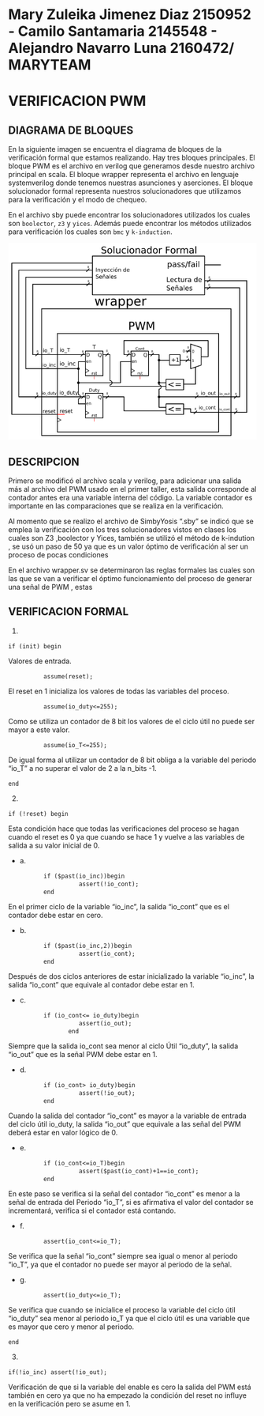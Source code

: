  Mary Zuleika Jimenez Diaz 2150952 - Camilo Santamaria 2145548 - Alejandro Navarro Luna 2160472/ MARYTEAM 
================
VERIFICACION PWM
================

DIAGRAMA DE BLOQUES
-------------------

En la siguiente imagen se encuentra el diagrama de bloques de la verificación formal que estamos realizando. Hay tres bloques principales. El bloque PWM es el archivo en verilog que generamos desde nuestro archivo principal en scala. El bloque wrapper representa el archivo en lenguaje systemverilog donde tenemos nuestras asunciones y aserciones. El bloque solucionador formal representa nuestros solucionadores que utilizamos para la verificación y el modo de chequeo. 

En el archivo sby puede encontrar los solucionadores utilizados los cuales son ```boolector```, ```z3``` y ```yices```. Además puede encontrar los métodos utilizados para verificación los cuales son ```bmc``` y ```k-induction```.



<p align="center">
  <img src="https://github.com/Computer-Architecture-I-UIS/formal-workshop-maryteam/blob/master/Diagrama.png" />
</p>

DESCRIPCION
-----------

Primero se modificó el archivo scala y verilog, para adicionar una salida más al archivo del PWM usado en el primer taller, esta salida corresponde al contador antes era una variable interna del código. La  variable contador es importante en las comparaciones que se realiza en la verificación.

Al momento que se realizo el archivo de SimbyYosis “.sby” se indicó que se emplea la verificación con los tres solucionadores vistos en clases los cuales son Z3 ,boolector  y Yices, también se utilizó el método de k-indution , se usó un paso de 50 ya que es un valor óptimo de verificación al ser un proceso de pocas condiciones

En el archivo wrapper.sv se determinaron las reglas formales las cuales son las que se van a verificar el óptimo funcionamiento del proceso de generar una señal de PWM , estas 



VERIFICACION FORMAL
-------------------
1. 
```
if (init) begin
```
Valores de entrada.

```
          assume(reset);
```
El reset en 1 inicializa los valores de todas las variables del proceso.
       
```
          assume(io_duty<=255);
```
Como se utiliza un contador de 8 bit los valores de el ciclo útil no puede ser mayor
a este valor.

 ```
           assume(io_T<=255);
 ```
De igual forma al utilizar un contador de 8 bit obliga  a la variable del periodo “io_T”
a no superar el valor de 2 a la n_bits -1.
```
end
```
     
2. 
```
if (!reset) begin
```
Esta condición hace que todas las verificaciones del proceso se hagan cuando el reset es 0 ya que cuando se hace 1 y vuelve a las variables de salida a su valor inicial de 0.

- a. 
```
          if ($past(io_inc))begin
                    assert(!io_cont);
          end
```
En el primer ciclo de la variable “io_inc”, la salida “io_cont” que es el contador debe estar en cero.

- b. 
```
          if ($past(io_inc,2))begin
                    assert(io_cont);
          end
```
Después de dos ciclos anteriores de estar inicializado la variable “io_inc”, la salida “io_cont” que equivale al contador debe estar en 1.

- c. 
```
          if (io_cont<= io_duty)begin
                    assert(io_out);
                 end
```  
Siempre que la salida io_cont sea menor al ciclo Útil “io_duty”, la salida “io_out”  que es la señal PWM debe estar en 1.

- d. 
```
          if (io_cont> io_duty)begin
                    assert(!io_out);
          end
``` 
Cuando la salida del contador “io_cont” es mayor a la variable de entrada del ciclo útil io_duty, la salida “io_out” que equivale a las señal del PWM deberá estar en valor lógico de 0.

- e. 
```
          if (io_cont<=io_T)begin
                    assert($past(io_cont)+1==io_cont);
          end
``` 
En este paso se verifica si la señal del contador “io_cont” es menor a la señal de entrada del Periodo “io_T”, si es afirmativa el valor del contador se incrementará, verifica si el contador está contando.

- f. 
```
          assert(io_cont<=io_T);
```
Se verifica que la señal “io_cont” siempre sea igual o menor al periodo “io_T”, ya que el contador no puede ser mayor al periodo de la señal.

- g.  
```
          assert(io_duty<=io_T);
``` 
Se verifica que cuando se inicialice el proceso la variable del ciclo útil “io_duty” sea menor al periodo io_T ya que el ciclo útil es una variable que es mayor que cero y menor al periodo. 

 ```
 end
 ```
3.
```
if(!io_inc) assert(!io_out);
```
Verificación de que si la variable del enable es cero la salida del PWM está también en cero ya que no ha empezado la condición del reset no influye en la verificación pero se asume en 1.
